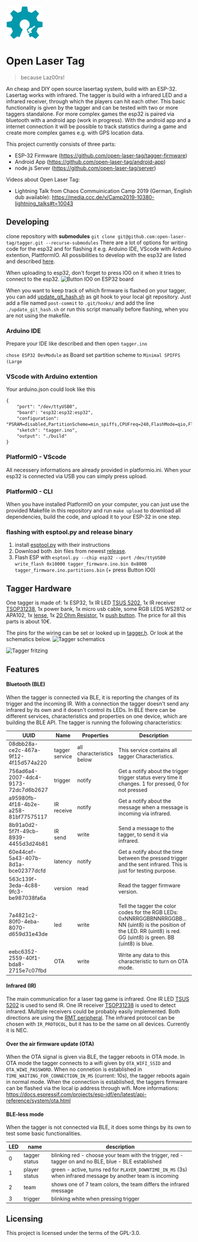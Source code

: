 <img src="docs/images/open-lasertag-logo.svg" alt="Open Lasertag Logo" width="100"/>

# Open Laser Tag
> because Laz00rs!

An cheap and DIY open source lasertag system, build with an ESP-32. Lasertag works with infrared. The tagger is build with a infrared LED and a infrared receiver, through which the players can hit each other. This basic functionality is given by the tagger and can be tested with two or more taggers standalone. For more complex games the esp32 is paired via bluetooth with a android app (work in progress). With the android app and a internet connection it will be possible to track statistics during a game and create more complex games e.g. with GPS location data.

This project currently consists of three parts:
* ESP-32 Firmware (https://github.com/open-laser-tag/tagger-firmware)
* Android App (https://github.com/open-laser-tag/android-app)
* node.js Server (https://github.com/open-laser-tag/server)

Videos about Open Laser Tag:
* Lightning Talk from Chaos Commuinication Camp 2019 (German, English dub available): https://media.ccc.de/v/Camp2019-10380-lightning_talks#t=10043

## Developing
clone repository with **submodules**
`git clone git@github.com:open-laser-tag/tagger.git --recurse-submodules`
There are a lot of options for writing code for the esp32 and for flashing it e.g. Arduino IDE, VScode with Arduino extention, PlattformIO. All possibilities to develop with the esp32 are listed and described [here](https://github.com/espressif/arduino-esp32/).

When uploading to esp32, don't forget to press IO0 on it when it tries to connect to the esp32.
![Button IO0 on ESP32 board](https://raw.githubusercontent.com/wiki/open-laser-tag/tagger/nodemcu_esp32_buttonio0.jpg)

When you want to keep track of which firmware is flashed on your tagger, you can add [update_git_hash.sh](https://github.com/open-laser-tag/tagger/blob/master/update_git_hash.sh) as git hook to your local git repository. Just add a file named `post-commit` to `.git/hooks/` and add the line `./update_git_hash.sh` or run this script manually before flashing, when you are not using the makefile.

### Arduino IDE
Prepare your IDE like described and then open
`tagger.ino`

`chose ESP32 DevModule` as Board
set partition scheme to `Minimal SPIFFS (Large `

### VScode with Arduino extention
Your arduino.json could look like this
```
{
    "port": "/dev/ttyUSB0",
    "board": "esp32:esp32:esp32",
    "configuration": "PSRAM=disabled,PartitionScheme=min_spiffs,CPUFreq=240,FlashMode=qio,FlashFreq=80,FlashSize=4M,UploadSpeed=921600,DebugLevel=debug",
    "sketch": "tagger.ino",
    "output": "./build"
}
```

### PlatformIO - VScode
All necessery informations are already provided in platformio.ini. When your esp32 is connected via USB you can simply press upload.

### PlatformIO - CLI
When you have installed PlatformIO on your computer, you can just use the provided Makefile in this repository and run
`make upload` to download all dependencies, build the code, and upload it to your ESP-32 in one step.

### flashing with esptool.py and release binary
1. install [esptool.py](https://github.com/espressif/esptool) with their instructions
2. Download both .bin files from newest [release](https://github.com/open-laser-tag/tagger/releases/).
3. Flash ESP with `esptool.py --chip esp32 --port /dev/ttyUSB0 write_flash 0x10000 tagger_firmware.ino.bin 0x8000 tagger_firmware.ino.partitions.bin` (+ press Button IO0)

## Tagger Hardware
One tagger is made of: 1x ESP32, 1x IR LED [TSUS 5202](https://www.conrad.de/de/p/vishay-tsus-5202-cqw-13-ir-emitter-950-nm-15-5-mm-radial-bedrahtet-184551.html), 1x IR receiver [TSOP31238](https://www.segor.de/#Q=TSOP31238&M=1), 1x power bank, 1x micro usb cable, some RGB LEDS WS2812 or APA102, 1x [lense](https://www.ebay.de/itm/2x-Cardboard-Virtual-Reality-VR-BiConvex-Lenses-Only-25mm-x-45mm-OF-T-TPI/352821781036?ssPageName=STRK%3AMEBIDX%3AIT&_trksid=p2057872.m2749.l2649), 1x [20 Ohm Resistor](https://www.segor.de/#Q=MF20R-1%2525&M=1), 1x [push button](https://www.segor.de/#/hilfe-zum-katalog). The price for all this parts is about 10€.

The pins for the wiring can be set or looked up in [tagger.h](https://github.com/open-laser-tag/tagger/blob/dev/src/tagger.h). Or look at the schematics below.
![Tagger schematics](https://github.com/open-laser-tag/tagger/blob/dev/docs/images/schematic.png)

![Tagger fritzing](https://github.com/open-laser-tag/tagger/blob/master/docs/images/tagger_Steckplatine.png)

## Features
#### Bluetooth (BLE)
When the tagger is connected via BLE, it is reporting the changes of its trigger and the incoming IR. With a connection the tagger doesn't send any infrared by its own and it doesn't control its LEDs. In BLE there can be different services, characteristics and properties on one device, which are building the BLE API. The tagger is running the following characteristics:

| UUID | Name | Properties | Description |
|---|---|---|---|
| 08dbb28a-ce2c-467a-9f12-4f15d574a220 | tagger service | all characteristics below | This service contains all tagger Characteristics. |
| 756ad6a4-2007-4dc4-9173-72dc7d6b2627 | trigger | notify | Get a notify about the trigger trigger status every time it changes. 1 for pressed, 0 for not pressed |
| a95980fb-4f18-4b2e-a258-81bf77575117 | IR receive | notify | Get a notify about the message when a message is incoming via infrared. |
| 8b91a0d2-5f7f-49cb-8939-4455d3d24b81 | IR send | write | Send a message to the tagger, to send it via infrared. |
| 60e44cef-5a43-407b-8d1a-bce02377dcfd | latency | notify | Get a notify about the time between the pressed trigger and the sent infrared. This is just for testing purpose. |
| 563c139f-3eda-4c88-9fc3-be987038fa6a | version | read | Read the tagger firmware version. |
| 7a4821c2-80f0-4eba-8070-d659d31e43de | led | write | Tell the tagger the color codes for the RGB LEDs: 0xNNRRGGBBNNRRGGBB... NN (uint8) is the position of the LED. RR (uint8) is red. GG (uint8) is green. BB (uint8) is blue. |
| eebc6352-2559-40f1-bda8-2715e7c07fbd | OTA | write | Write any data to this characteristic to turn on OTA mode.

#### Infrared (IR)
The main communication for a laser tag game is infrared. One IR LED [TSUS 5202](https://www.conrad.de/de/p/vishay-tsus-5202-cqw-13-ir-emitter-950-nm-15-5-mm-radial-bedrahtet-184551.html) is used to send IR. One IR receiver [TSOP31238](https://www.segor.de/#Q=TSOP31238&M=1) is used to detect infrared. Multiple receivers could be probably easily implemented. Both directions are using the [RMT peripheral](https://docs.espressif.com/projects/esp-idf/en/latest/api-reference/peripherals/rmt.html). The infrared protocol can be chosen with `IR_PROTOCOL`, but it has to be the same on all devices. Currently it is NEC.

#### Over the air firmware update (OTA)
When the OTA signal is given via BLE, the tagger reboots in OTA mode. In OTA mode the tagger connects to a wifi given by `OTA_WIFI_SSID` and `OTA_WIWI_PASSWORD`. When no connetion is established in `TIME_WAITING_FOR_CONNECTION_IN_MS` (current: 10s), the tagger reboots again in normal mode. When the connection is established, the taggers firmware can be flashed via the local ip address through wifi.
More informations: https://docs.espressif.com/projects/esp-idf/en/latest/api-reference/system/ota.html

#### BLE-less mode
When the tagger is not connected via BLE, it does some things by its own to test some basic functionalities.

| LED | name | description |
| --- | --- | --- |
| 0 | tagger status | blinking red - choose your team with the trigger, red - tagger on and no BLE, blue - BLE established |
| 1 | player status | green - active, turns red for `PLAYER_DOWNTIME_IN_MS` (3s) when infrared message by another team is incoming |
| 2 | team | shows one of 7 team colors, the team differs the infrared message |
| 3 | trigger | blinking white when pressing trigger |

## Licensing

This project is licensed under the terms of the GPL-3.0.
